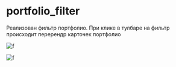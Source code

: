 # portfolio_filter

Реализован фильтр портфолио. При клике в тулбаре на фильтр происходит перерендр карточек портфолио

![f](https://github.com/netology-code/ra16-homeworks/blob/master/events-state/filter/assets/portfolio-all.png)

![f](https://github.com/netology-code/ra16-homeworks/blob/master/events-state/filter/assets/portfolio-cards.png)
